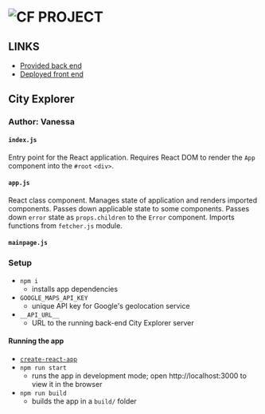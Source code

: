 ![CF](http://i.imgur.com/7v5ASc8.png) PROJECT
=================================================

## LINKS

* [Provided back end](https://city-explorer-backend.herokuapp.com/)
* [Deployed front end](https://city-explorer.netlify.com/)

## City Explorer

### Author: Vanessa

<!-- #### Documentation -->
<!-- * [Styleguidist]() -->

#### `index.js`
Entry point for the React application. Requires React DOM to render the `App` component into the `#root` `<div>`.

#### `app.js`
React class component. Manages state of application and renders imported components. Passes down applicable state to some components. Passes down `error` state as `props.children` to the `Error` component. Imports functions from `fetcher.js` module.

#### `mainpage.js`


### Setup
* `npm i`
  - installs app dependencies
* `GOOGLE_MAPS_API_KEY` 
  - unique API key for Google's geolocation service
* `__API_URL__`
  - URL to the running back-end City Explorer server


#### Running the app
* [`create-react-app`](https://facebook.github.io/create-react-app/docs/getting-started)
* `npm run start`
  - runs the app in development mode; open http://localhost:3000 to view it in the browser
* `npm run build`
  - builds the app in a `build/` folder
  
<!-- #### Tests
* How do you run tests?
  * `npm run test`
  * `npm run lint`
* What assertions were made?
* What assertions need to be / should be made? -->



